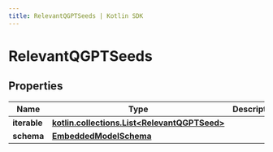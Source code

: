 ```yaml
---
title: RelevantQGPTSeeds | Kotlin SDK
---
```




# RelevantQGPTSeeds

## Properties
Name | Type | Description | Notes
------------ | ------------- | ------------- | -------------
**iterable** | [**kotlin.collections.List&lt;RelevantQGPTSeed&gt;**](RelevantQGPTSeed) |  | 
**schema** | [**EmbeddedModelSchema**](EmbeddedModelSchema) |  |  [optional]





